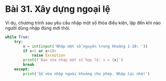 # Bài 31. Xây dựng ngoại lệ

Ví dụ, chương trình sau yêu cầu nhập một số thỏa điều kiện, lặp đến khi nào người dùng nhập đúng mới thôi.

```python
while True:
    try:
        x = int(input('Nhập một số nguyên trong khoảng 1-10: '))
        if x<1 or x>10:
            raise Exception
        print(f'Bạn vừa nhập một số hợp lệ: x = {x}')
        break
    except:
        print('Số vừa nhập ngoài khoảng cho phép. Nhập lại nhé!')
```

